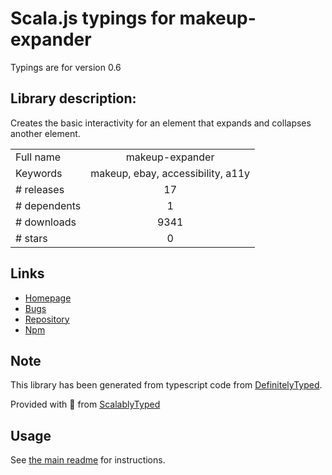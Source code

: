 
# Scala.js typings for makeup-expander

Typings are for version 0.6

## Library description:
Creates the basic interactivity for an element that expands and collapses another element.

|                    |                 |
| ------------------ | :-------------: |
| Full name          | makeup-expander |
| Keywords           | makeup, ebay, accessibility, a11y |
| # releases         | 17 |
| # dependents       | 1 |
| # downloads        | 9341 |
| # stars            | 0 |

## Links
- [Homepage](https://github.com/makeup-js/makeup-expander#readme)
- [Bugs](https://github.com/makeup-js/makeup-expander/issues)
- [Repository](https://github.com/makeup-js/makeup-expander)
- [Npm](https://www.npmjs.com/package/makeup-expander)
    


## Note
This library has been generated from typescript code from [DefinitelyTyped](https://definitelytyped.org).

Provided with :purple_heart: from [ScalablyTyped](https://github.com/oyvindberg/ScalablyTyped)

## Usage
See [the main readme](../../readme.md) for instructions.


